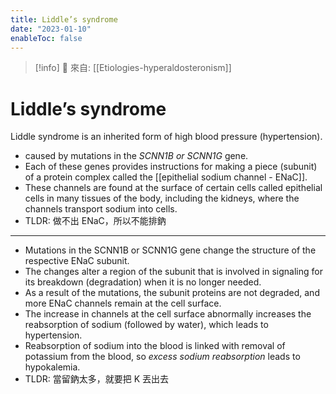 ```yaml
---
title: Liddle’s syndrome
date: "2023-01-10"
enableToc: false
---
```


> [!info]
> 🌱 來自: [[Etiologies-hyperaldosteronism]]

# Liddle’s syndrome

Liddle syndrome is an inherited form of high blood pressure (hypertension).

- caused by mutations in the _SCNN1B or SCNN1G_ gene.
- Each of these genes provides instructions for making a piece (subunit) of a protein complex called the [[epithelial sodium channel - ENaC]].
- These channels are found at the surface of certain cells called epithelial cells in many tissues of the body, including the kidneys, where the channels transport sodium into cells.
- TLDR: 做不出 ENaC，所以不能排鈉

---
- Mutations in the SCNN1B or SCNN1G gene change the structure of the respective ENaC subunit.
- The changes alter a region of the subunit that is involved in signaling for its breakdown (degradation) when it is no longer needed.
- As a result of the mutations, the subunit proteins are not degraded, and more ENaC channels remain at the cell surface.
- The increase in channels at the cell surface abnormally increases the reabsorption of sodium (followed by water), which leads to hypertension.
- Reabsorption of sodium into the blood is linked with removal of potassium from the blood, so _excess sodium reabsorption_ leads to hypokalemia.
- TLDR: 當留鈉太多，就要把 K 丟出去
